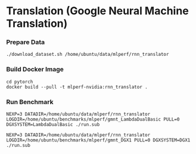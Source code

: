 # Translation (Google Neural Machine Translation)

### Prepare Data

```
./download_dataset.sh /home/ubuntu/data/mlperf/rnn_translator
```

### Build Docker Image

```
cd pytorch
docker build --pull -t mlperf-nvidia:rnn_translator . 
```

### Run Benchmark

```
NEXP=3 DATADIR=/home/ubuntu/data/mlperf/rnn_translator LOGDIR=/home/ubuntu/benchmarks/mlperf/gmnt_LambdaDualBasic PULL=0 DGXSYSTEM=LambdaDualBasic ./run.sub

NEXP=3 DATADIR=/home/ubuntu/data/mlperf/rnn_translator LOGDIR=/home/ubuntu/benchmarks/mlperf/gmnt_DGX1 PULL=0 DGXSYSTEM=DGX1 ./run.sub
```
